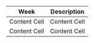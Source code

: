 | Week  | Description |
| ------------- | ------------- |
| Content Cell  | Content Cell  |
| Content Cell  | Content Cell  |
